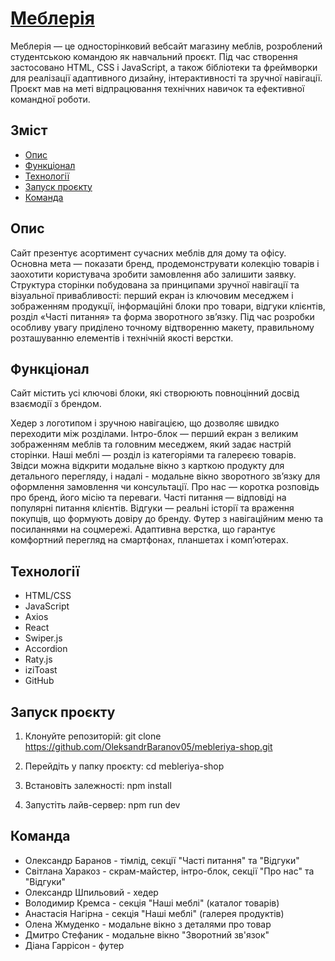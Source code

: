 # [Меблерія](https://oleksandrbaranov05.github.io/mebleriya-shop/)

Меблерія — це односторінковий вебсайт магазину меблів, розроблений студентською командою як навчальний проєкт. Під час створення застосовано HTML, CSS і JavaScript, а також бібліотеки та фреймворки для реалізації адаптивного дизайну, інтерактивності та зручної навігації. Проєкт мав на меті відпрацювання технічних навичок та ефективної командної роботи.

## Зміст

- [Опис](#опис)
- [Функціонал](#функціонал)
- [Технології](#технології)
- [Запуск проєкту](#запуск-проєкту)
- [Команда](#команда)

## Опис
Сайт презентує асортимент сучасних меблів для дому та офісу. Основна мета — показати бренд, продемонструвати колекцію товарів і заохотити користувача зробити замовлення або залишити заявку. Структура сторінки побудована за принципами зручної навігації та візуальної привабливості: перший екран із ключовим меседжем і зображенням продукції, інформаційні блоки про товари, відгуки клієнтів, розділ «Часті питання» та форма зворотного зв’язку. Під час розробки особливу увагу приділено точному відтворенню макету, правильному розташуванню елементів і технічній якості верстки.

## Функціонал

Сайт містить усі ключові блоки, які створюють повноцінний досвід взаємодії з брендом.

Хедер з логотипом і зручною навігацією, що дозволяє швидко переходити між розділами.
Інтро-блок — перший екран з великим зображенням меблів та головним меседжем, який задає настрій сторінки.
Наші меблі — розділ із категоріями та галереєю товарів. Звідси можна відкрити модальне вікно з карткою продукту для детального перегляду, і надалі - модальне  вікно зворотного зв’язку для оформлення замовлення чи консультації.
Про нас — коротка розповідь про бренд, його місію та переваги.
Часті питання — відповіді на популярні питання клієнтів.
Відгуки — реальні історії та враження покупців, що формують довіру до бренду.
Футер з навігаційним меню та посиланнями на соцмережі.
Адаптивна верстка, що гарантує комфортний перегляд на смартфонах, планшетах і комп’ютерах.

## Технології

- HTML/CSS
- JavaScript
- Axios
- React
- Swiper.js
- Accordion
- Raty.js 
- iziToast
- GitHub

## Запуск проєкту

1. Клонуйте репозиторій:
git clone https://github.com/OleksandrBaranov05/mebleriya-shop.git

2. Перейдіть у папку проєкту:
cd mebleriya-shop

3. Встановіть залежності:
npm install

4. Запустіть лайв-сервер:
npm run dev

## Команда

- Олександр Баранов - тімлід, секції "Часті питання" та "Відгуки"
- Світлана Харакоз - скрам-майстер, інтро-блок, секції "Про нас" та "Відгуки"
- Олександр Шпильовий - хедер
- Володимир Кремса - секція "Наші меблі" (каталог товарів)
- Анастасія Нагірна - секція "Наші меблі" (галерея продуктів)
- Олена Жмуденко - модальне вікно з деталями про товар
- Дмитро Стефаник - модальне вікно "Зворотний зв'язок"
- Діана Гаррісон - футер
